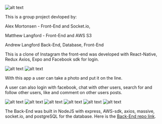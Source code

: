 ![alt text](https://github.com/Dream-Team99/Instasham-app/blob/master/screenshots/ontheline.PNG)



This is a group project devloped by:


Alex Mortonsen - Front-End and Socket.io,


Matthew Langford - Front-End and AWS S3


Andrew Langford Back-End, Database, Front-End



This is a clone of Instagram the front-end was developed with React-Native, Redux Axios, Expo and Facebook sdk for login.

![alt text](https://github.com/Dream-Team99/Instasham-app/blob/master/screenshots/login.PNG)
![alt text](https://github.com/Dream-Team99/Instasham-app/blob/master/screenshots/home_screen.PNG)



With this app a user can take a photo and put it on the line.

A user can also login with facebook, chat with other users, search for and follow other users, like and comment on other users posts.

![alt text](https://github.com/Dream-Team99/Instasham-app/blob/master/screenshots/camera_screen.PNG)
![alt text](https://github.com/Dream-Team99/Instasham-app/blob/master/screenshots/profile_screen.PNG)
![alt text](https://github.com/Dream-Team99/Instasham-app/blob/master/screenshots/search_screen.PNG)
![alt text](https://github.com/Dream-Team99/Instasham-app/blob/master/screenshots/chat_screen.PNG)
![alt text](https://github.com/Dream-Team99/Instasham-app/blob/master/screenshots/messaging_screen.PNG)
![alt text](https://github.com/Dream-Team99/Instasham-app/blob/master/screenshots/post_screen.PNG)



The Back-End was built in NodeJS with express, AWS-sdk, axios, massive, socket.io, and postgreSQL for the database.
Here is the [Back-End repo link](https://github.com/Dream-Team99/Instasham-server/tree/master/server).

